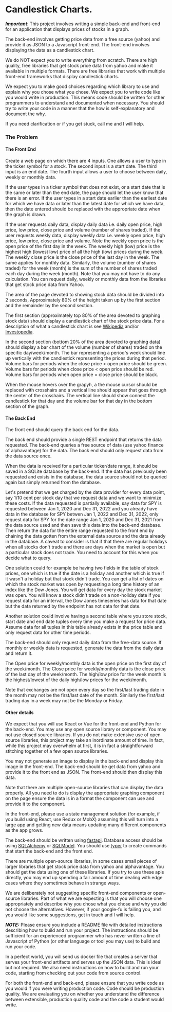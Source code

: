 # Candlestick Charts.

***Important***:
This project involves writing a simple back-end and front-end for an application that displays prices of stocks in a graph.

The back-end involves getting price data from a free source (yahoo) and provide it as JSON to a Javascript front-end. The front-end involves displaying the data as a candlestick chart. 

We do NOT expect you to write everything from scratch. There are high quality, free libraries that get stock price data from yahoo and make it available in multiple formats. There are free libraries that work with multiple front-end frameworks that display candlestick charts.

We expect you to make good choices regarding which library to use and explain why you chose what you chose. We expect you to write code like you would write in production. This means code should be written for other programmers to understand and documented when necessary. You should try to write your code in a manner that the how is self-explanatory and document the why.

If you need clarification or if you get stuck, call me and I will help.

### The Problem

#### The Front End
Create a web page on which there are 4 inputs. 
One allows a user to type in the ticker symbol for a stock. 
The second input is a start date. 
The third input is an end date. 
The fourth input allows a user to choose between daily, weekly or monthly data.

If the user types in a ticker symbol that does not exist, or a start date that is the same or later than the end date, the page should let the user know that there is an error. If the user types in a start date earlier than the earliest date for which we have data or later than the latest date for which we have data, then the date entered should be replaced with the appropriate date when the graph is drawn.

If the user requests daily data, display daily data i.e. daily open price, high price, low price, close price and volume (number of shares traded). If the user requests weekly data, display weekly data i.e. weekly open price, high price, low price, close price and volume. Note the weekly open price is the open price of the first day in the week. The weekly high (low) price is the highest high (lowest low) price of all the high (low) prices during the week. The weekly close price is the close price of the last day in the week. The same applies for monthly data. Similarly, the volume (number of shares traded) for the week (month) is the sum of the number of shares traded each day during the week (month). Note that you may not have to do any calculation. You can request daily, weekly or monthly data from the libraries that get stock price data from Yahoo.

The area of the page devoted to showing stock data should be divided into 2 seconds, Approximately 80% of the height taken up by the first section and the remainder by the second section.

The first section (approximately top 80% of the area devoted to graphing stock data) should display a candlestick chart of the stock price data. For a description of what a candlestick chart is see [Wikipedia](https://en.wikipedia.org/wiki/Candlestick_chart) and/or  [Investopedia](https://www.investopedia.com/trading/candlestick-charting-what-is-it/).

In the second section (bottom 20% of the area devoted to graphing data) should display a bar chart of the volume (number of shares) traded on the specific day/week/month. The bar representing a period's week should line up vertically with the candlestick representing the prices during that period. Volume bars for periods when the close price > open price should be green. Volume bars for periods when close price < open price should be red. Volume bars for periods when open price = close price should be black.

When the mouse hovers over the grapyh, a the mouse cursor should be replaced with crosshairs and a vertical line should appear that goes through the center of the crosshairs. The vertical line should show connect the candlestick for that day and the volume bar for that day in the bottom section of the graph.

#### The Back End
The front end should query the back end for the data. 

The back end should provide a single REST endpoint that returns the data requested. The back-end queries a free source of data (use yahoo finance of alphavantage) for the data. The back end should only request data from the data source once. 

When the data is received for a particular ticker/date range, it should be saved in a SQLite database by the back-end. If the data has previously been requested and exists in the database, the data source should not be queried again but simply returned from the database. 

Let's pretend that we get charged by the data provider for every data point, say 1/10 cent per stock day that we request data and we want to minimize these costs. If the data requested is partially available, say data for SPY is requested between Jan 1, 2020 and Dec 31, 2022 and you already have data in the database for SPY betwen Jan 1, 2022 and Dec 31, 2022, only request data for SPY for the date range Jan 1, 2020 and Dec 31, 2021 from the data source used and then save this data into the back-end database. Then return the data for the entire range requested to the front end by chaining the data gotten from the external data source and the data already in the database. A caveat to consider is that if that there are regular holidays when all stocks don't trade and there are days when the market is open but a particular stock does not trade. You need to account for this when you decide what to query. 

One solution could for example be having two fields in the table of stock prices, one which is true if the date is a holiday and another which is true if it wasn't a holiday but that stock didn't trade. You can get a list of dates on which the stock market was open by requesting a long time history of an index like the Dow Jones. You will get data for every day the stock market was open. You will know a stock didn't trade on a non-holiday date if you request data for an interval, the Dow Jones timeseries has data for that date but the data returned by the endpoint has not data for that date.

Another solution could involve having a second table where you store stock, start date and end date tuples every time you make a request for price data. Assume data for all tuples in this table already exists in the price table and only request data for other time periods.

The back-end should only request daily data from the free-data source. If monthly or weekly data is requested, generate the data from the daily data and return it. 

The Open price for weekly/monthly data is the open price on the first day of the week/month. The Close price for weekly/monthly data is the close price of the last day of the week/month. 
The high/low price for the week month is the highest/lowest of the daily high/low prices for the week/month. 

Note that exchanges are not open every day so the first/last trading date in the month may not be the first/last date of the month. Similarly the first/last trading day in a week may not be the Monday or Friday. 


#### Other details
We expect that you will use React or Vue for the front-end and Python for the back-end. You may use any open source library or component. You may not use closed source libraries. If you do not make extensive use of open source libraries, this project may take an inordinate amount of time. In fact, while this project may overwhelm at first, it is in fact a straightforward stitching together of a few open source libraries. 

You may not generate an image to display in the back-end and display this image in the front-end. The back-end should be get data from yahoo and provide it to the front end as JSON. The front-end should then display this data.

Note that there are multiple open-source libraries that can display the data properly. All you need to do is display the appropriate graphing component on the page ensure the data is in a format the component can use and provide it to the component.

In the front-end, please use a state management solution (for example, if you build using React, use Redux or MobX) assuming this will turn into a large app and getting new data means updating many different components as the app grows. 

The back-end should be written using [fastapi](https://fastapi.tiangolo.com/). Database access should be using [SQLAlchemy](https://www.sqlalchemy.org/) or [SQLModel](https://sqlmodel.tiangolo.com/). You should use [typer](https://typer.tiangolo.com/) to create commands that start the back-end and the front end.

There are multiple open-source libraries, in some cases small pieces of larger libraries that get stock price data from yahoo and alphavantage. You should get the data using one of these libraries. If you try to use these apis directly, you may end up spending a fair amount of time dealing with edge cases where they sometimes behave in strange ways.

We are deliberately not suggesting specific front-end components or open-source libraries. Part of what we are expecting is that you will choose one appropriately and describe why you chose what you chose and why you did not choose the alternatives. However, if your google-fu is failing you, and you would like some suggestions, get in touch and I will help.


***NOTE:***
Please ensure you include a README file with detailed instructions describing how to build and run your project. The instructions should be sufficient for an experienced programmer who has never written a line of Javascript of Python (or other language or tool you may use) to build and run your code.

In a perfect world, you will send us docker file that creates a server that serves your front-end artifacts and serves up the JSON data. This is ideal but not required. We also need instructions on how to build and run your code, starting from checking out your code from source control.

For both the front-end and back-end, please ensure that you write code as you would if you were writing production code. Code should be production quality. We are evaluating you on whether you understand the difference between extensible, production quality code and the code a student would write.
